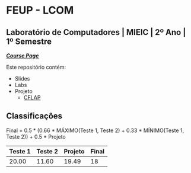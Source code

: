 # FEUP - LCOM

## Laboratório de Computadores | MIEIC | 2º Ano | 1º Semestre


[***Course Page***](https://sigarra.up.pt/feup/pt/ucurr_geral.ficha_uc_view?pv_ocorrencia_id=459473)


Este repositório contém:
- Slides
- Labs
- Projeto
   - [CFLAP](https://github.com/xico2001pt/lcom-cflap)

## Classificações

Final = 0.5 * (0.66 * MÁXIMO(Teste 1, Teste 2) + 0.33 * MÍNIMO(Teste 1, Teste 2)) + 0.5 * Projeto

| Teste 1 | Teste 2 | Projeto | Final
|---|---|---|---
| 20.00 | 11.60 | 19.49 | 18
